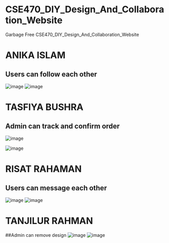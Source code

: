 # CSE470_DIY_Design_And_Collaboration_Website

Garbage Free
 CSE470_DIY_Design_And_Collaboration_Website

# ANIKA ISLAM
## Users can follow each other
![image](https://github.com/anikabytes/CSE470_DIY_Design_And_Collaboration_Website/assets/158143231/a34c5b06-867c-4324-99f6-b4156d66a334)
![image](https://github.com/anikabytes/CSE470_DIY_Design_And_Collaboration_Website/assets/158143231/2de37c3a-59b8-4cc6-abc2-16e593555900)


# TASFIYA BUSHRA
##  Admin can track and confirm order
![image](https://github.com/anikabytes/CSE470_DIY_Design_And_Collaboration_Website/assets/158143231/05d02c57-eb21-4e2e-afba-0a7b3091c22b)

![image](https://github.com/anikabytes/CSE470_DIY_Design_And_Collaboration_Website/assets/158143231/10937b57-baaa-49b0-a0fa-cd5e9ddade65)



# RISAT RAHAMAN

## Users can message each other
![image](https://github.com/anikabytes/CSE470_DIY_Design_And_Collaboration_Website/assets/158143231/0ed087d8-c547-4a19-84c8-c2974c3e85b3)
![image](https://github.com/anikabytes/CSE470_DIY_Design_And_Collaboration_Website/assets/158143231/8a519f28-4da3-4997-bdd6-ed3842ea5a83)


# TANJILUR RAHMAN
##Admin can remove design
![image](https://github.com/anikabytes/CSE470_DIY_Design_And_Collaboration_Website/assets/158143231/9cf0d8e9-8875-460f-ba29-fdb2f76097eb)
![image](https://github.com/anikabytes/CSE470_DIY_Design_And_Collaboration_Website/assets/158143231/5bdcb6a9-af02-4d0b-bdfc-7116c121a346)


